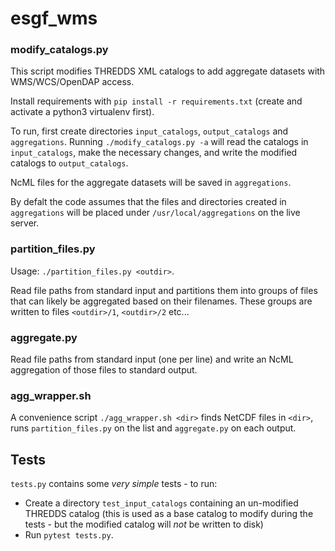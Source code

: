 # esgf_wms

### modify_catalogs.py

This script modifies THREDDS XML catalogs to add aggregate datasets with
WMS/WCS/OpenDAP access.

Install requirements with `pip install -r requirements.txt` (create and activate a python3
virtualenv first).

To run, first create directories `input_catalogs`, `output_catalogs` and `aggregations`.
Running `./modify_catalogs.py -a` will read the catalogs in `input_catalogs`, make the
necessary changes, and write the modified catalogs to `output_catalogs`.

NcML files for the aggregate datasets will be saved in `aggregations`.

By defalt the code assumes that the files and directories created in `aggregations` will be placed
under `/usr/local/aggregations` on the live server.

### partition_files.py

Usage: `./partition_files.py <outdir>`.

Read file paths from standard input and partitions them into groups of files that can likely be
aggregated based on their filenames. These groups are written to files `<outdir>/1`, `<outdir>/2`
etc...

### aggregate.py

Read file paths from standard input (one per line) and write an NcML aggregation of those files to
standard output.

### agg_wrapper.sh

A convenience script `./agg_wrapper.sh <dir>` finds NetCDF files in `<dir>`, runs
`partition_files.py` on the list and `aggregate.py` on each output.

## Tests

`tests.py` contains some *very simple* tests - to run:

* Create a directory `test_input_catalogs` containing an un-modified THREDDS
  catalog (this is used as a base catalog to modify during the tests - but the
  modified catalog will *not* be written to disk)
* Run `pytest tests.py`.
